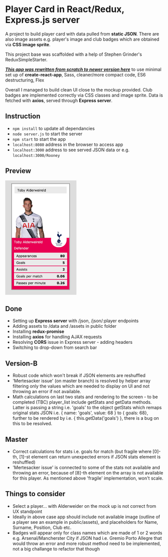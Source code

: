 # Player Card in React/Redux, Express.js server

A project to build player card with data pulled from **static JSON**. There are also image assets e.g. player's image and club badges which are obtained via **CSS image sprite**.  

This project base was scaffolded with a help of Stephen Grinder's ReduxSimpleStarter. 

[***This app was rewritten from scratch to newer version here***](https://github.com/maciejk77/player-card-react) to use minimal set up of **create-react-app**, Sass, cleaner/more compact code, ES6 destructuring, Flex

Overall I managed to build clean UI close to the mockup provided. Club badges are implemented correctly via CSS classes and image sprite. Data is fetched with **axios**, served through **Express server**. 

## Instruction
- `npm install` to update all dependancies
- `node server.js` to start the server
- `npm start` to start the app
- `localhost:8080` address in the browser to access app
- `localhost:3000` address to see served JSON data or e.g. `localhost:3000/Rooney`

## Preview
<img src="https://github.com/maciejk77/player-card/blob/master/public/assets/screenshot.png?raw=true" width="45%" height="45%" />

## Done
- Setting up **Express server** with /json, /json/:player endpoints
- Adding assets to /data and /assets in public folder
- Installing **redux-promise**
- Installing **axios** for handling AJAX requests
- Resolving **CORS** issue in Express server - adding headers
- Switching to drop-down from search bar

## Version-B

- Robust code which won't break if JSON elements are reshuffled
- 'Mertesacker issue' (on master branch) is resolved by helper array filtering only the values which are needed to display on UI and not throwing an error if not available.
- Math calculations on last two stats and rendering to the screen - to be completed (TBC) player_list include getStats and getData methods. Latter is passing a string i.e. 'goals' to the object getStats which remaps original stats JSON i.e. { name: 'goals', value: 68 } to { goals: 68}, further to be rendered by i.e. { this.getData('goals') }, there is a bug on this to be resolved.

## Master

- Correct calculations for stats i.e. goals for match (but fragile where [0]-th, [1]-st element can return unexpected errors if JSON stats element is reshuffled) 
- 'Mertesacker issue' is connected to some of the stats not available and throwing an error, because of [8]-th element on the array is not available for this player. As mentioned above 'fragile' implementation, won't scale.

## Things to consider

- Select a player... with Alderweider on the mock up is not correct from UX standpoint
- Ideally in above case app should include not available image (outline of a player see an example in public/assets), and placeholders for Name, Surname, Position, Club etc.
- Badges will appear only for class names which are made of 1 or 2 words e.g. Arsenal/Mancherster City if JSON had i.e. Gremio Porto Allegre that would throw an error and more robust method need to be implemented, not a big challange to refactor that though 
